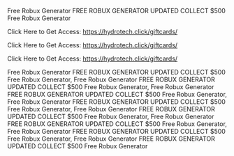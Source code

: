 Free Robux Generator FREE ROBUX GENERATOR UPDATED COLLECT $500 Free Robux Generator

Click Here to Get Access: https://hydrotech.click/giftcards/

Click Here to Get Access: https://hydrotech.click/giftcards/

Click Here to Get Access: https://hydrotech.click/giftcards/

Free Robux Generator FREE ROBUX GENERATOR UPDATED COLLECT $500 Free Robux Generator, Free Robux Generator FREE ROBUX GENERATOR UPDATED COLLECT $500 Free Robux Generator, Free Robux Generator FREE ROBUX GENERATOR UPDATED COLLECT $500 Free Robux Generator, Free Robux Generator FREE ROBUX GENERATOR UPDATED COLLECT $500 Free Robux Generator, Free Robux Generator FREE ROBUX GENERATOR UPDATED COLLECT $500 Free Robux Generator, Free Robux Generator FREE ROBUX GENERATOR UPDATED COLLECT $500 Free Robux Generator, Free Robux Generator FREE ROBUX GENERATOR UPDATED COLLECT $500 Free Robux Generator, Free Robux Generator FREE ROBUX GENERATOR UPDATED COLLECT $500 Free Robux Generator
